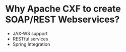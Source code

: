 # Why Apache CXF to create SOAP/REST Webservices?
  - JAX-WS support
  - RESTful services
  - Spring Integration
  
